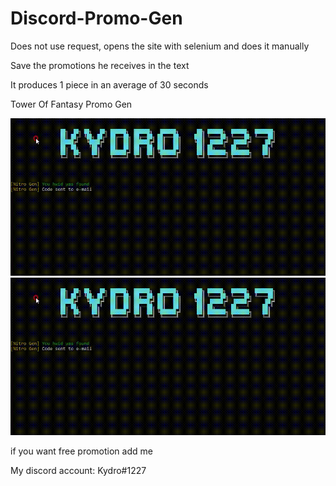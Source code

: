 # Discord-Promo-Gen

Does not use request, opens the site with selenium and does it manually

Save the promotions he receives in the text

It produces 1 piece in an average of 30 seconds

Tower Of Fantasy Promo Gen

![alt text](https://raw.githubusercontent.com/Kydro1227/Discord-Promo-Gen/main/Promo%20Gen.gif "https://www.itemsatis.com/profil/49229/kydroexe.html")
<img alt="YAP" src="https://raw.githubusercontent.com/Kydro1227/Discord-Promo-Gen/main/Promo%20Gen.gif" data-canonical-src="google.com" style="max-width:100%;"></a>

if you want free promotion add me

My discord account: Kydro#1227
